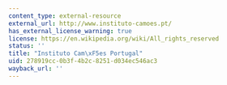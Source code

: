 ```yaml
---
content_type: external-resource
external_url: http://www.instituto-camoes.pt/
has_external_license_warning: true
license: https://en.wikipedia.org/wiki/All_rights_reserved
status: ''
title: "Instituto Cam\xF5es Portugal"
uid: 278919cc-0b3f-4b2c-8251-d034ec546ac3
wayback_url: ''
---
```

